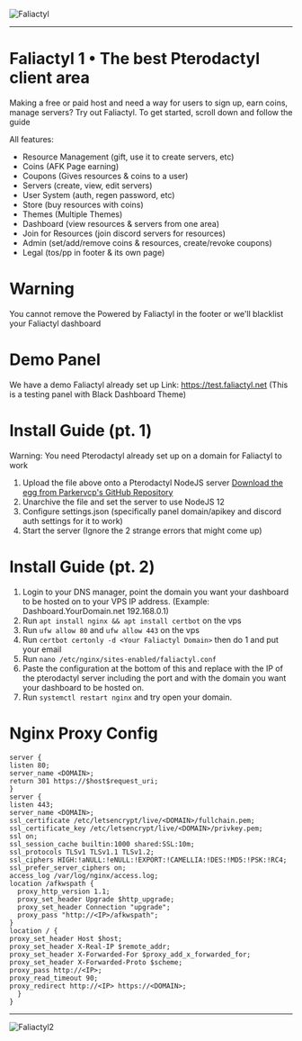 ![Faliactyl](https://cdn.discordapp.com/attachments/933803827335925892/933818721322008686/download_1.jpg)

<hr>

# Faliactyl 1 • The best Pterodactyl client area
Making a free or paid host and need a way for users to sign up, earn coins, manage servers? Try out Faliactyl.
To get started, scroll down and follow the guide

All features:
- Resource Management (gift, use it to create servers, etc)
- Coins (AFK Page earning)
- Coupons (Gives resources & coins to a user)
- Servers (create, view, edit servers)
- User System (auth, regen password, etc)
- Store (buy resources with coins)
- Themes (Multiple Themes)
- Dashboard (view resources & servers from one area)
- Join for Resources (join discord servers for resources)
- Admin (set/add/remove coins & resources, create/revoke coupons)
- Legal (tos/pp in footer & its own page)

# Warning

You cannot remove the Powered by Faliactyl in the footer or we'll blacklist your Faliactyl dashboard

# Demo Panel

We have a demo Faliactyl already set up
Link: https://test.faliactyl.net
(This is a testing panel with Black Dashboard Theme)

# Install Guide (pt. 1)

Warning: You need Pterodactyl already set up on a domain for Faliactyl to work
1. Upload the file above onto a Pterodactyl NodeJS server [Download the egg from Parkervcp's GitHub Repository](https://github.com/parkervcp/eggs/tree/master/bots/discord/discord.js)
2. Unarchive the file and set the server to use NodeJS 12
3. Configure settings.json (specifically panel domain/apikey and discord auth settings for it to work)
4. Start the server (Ignore the 2 strange errors that might come up)

# Install Guide (pt. 2)

1. Login to your DNS manager, point the domain you want your dashboard to be hosted on to your VPS IP address. (Example: Dashboard.YourDomain.net 192.168.0.1)
2. Run `apt install nginx && apt install certbot` on the vps
3. Run `ufw allow 80` and `ufw allow 443` on the vps
4. Run `certbot certonly -d <Your Faliactyl Domain>` then do 1 and put your email
5. Run `nano /etc/nginx/sites-enabled/faliactyl.conf`
6. Paste the configuration at the bottom of this and replace with the IP of the pterodactyl server including the port and with the domain you want your dashboard to be hosted on.
7. Run `systemctl restart nginx` and try open your domain.
# Nginx Proxy Config
```
server {
listen 80;
server_name <DOMAIN>;
return 301 https://$host$request_uri;
}
server {
listen 443;
server_name <DOMAIN>;
ssl_certificate /etc/letsencrypt/live/<DOMAIN>/fullchain.pem;
ssl_certificate_key /etc/letsencrypt/live/<DOMAIN>/privkey.pem;
ssl on;
ssl_session_cache builtin:1000 shared:SSL:10m;
ssl_protocols TLSv1 TLSv1.1 TLSv1.2;
ssl_ciphers HIGH:!aNULL:!eNULL:!EXPORT:!CAMELLIA:!DES:!MD5:!PSK:!RC4;
ssl_prefer_server_ciphers on;
access_log /var/log/nginx/access.log;
location /afkwspath {
  proxy_http_version 1.1;
  proxy_set_header Upgrade $http_upgrade;
  proxy_set_header Connection "upgrade";
  proxy_pass "http://<IP>/afkwspath";
}
location / {
proxy_set_header Host $host;
proxy_set_header X-Real-IP $remote_addr;
proxy_set_header X-Forwarded-For $proxy_add_x_forwarded_for;
proxy_set_header X-Forwarded-Proto $scheme;
proxy_pass http://<IP>;
proxy_read_timeout 90;
proxy_redirect http://<IP> https://<DOMAIN>;
  }
}
```
<hr>

![Faliactyl2](https://cdn.discordapp.com/attachments/933803827335925892/933818721322008686/download_1.jpg)

